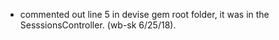 - commented out line 5 in devise gem root folder, it was in the SesssionsController. (wb-sk 6/25/18).